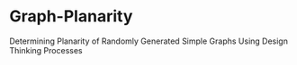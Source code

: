 # Graph-Planarity
Determining Planarity of Randomly Generated Simple Graphs Using Design Thinking Processes
